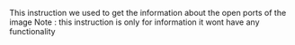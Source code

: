This instruction we used to get the information about the open ports of the image
Note : this instruction is only for information it wont have any functionality